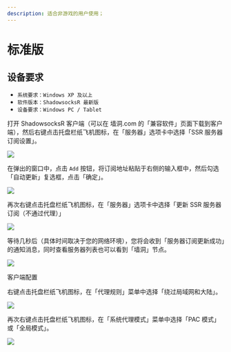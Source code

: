 ```yaml
---
description: 适合非游戏的用户使用；
---
```


# 标准版

## 设备要求

* `系统要求：Windows XP 及以上`
* `软件版本：ShadowsocksR 最新版`
* `设备要求：Windows PC / Tablet`

打开 ShadowsocksR 客户端（可以在 墙洞.com 的「兼容软件」页面下载到客户端），然后右键点击托盘栏纸飞机图标，在「服务器」选项卡中选择「SSR 服务器订阅设置」。

![](https://github.com/lhie1/Document/raw/master/.gitbook/assets/windows1.png)

在弹出的窗口中，点击 `Add` 按钮，将订阅地址粘贴于右侧的输入框中，然后勾选「自动更新」复选框，点击「确定」。

![](https://github.com/lhie1/Document/raw/master/.gitbook/assets/windows3.jpg)

再次右键点击托盘栏纸飞机图标，在「服务器」选项卡中选择「更新 SSR 服务器订阅（不通过代理）」

![](https://github.com/lhie1/Document/raw/master/.gitbook/assets/ssr-windows-7.png)

等待几秒后（具体时间取决于您的网络环境），您将会收到「服务器订阅更新成功」的通知消息，同时查看服务器列表也可以看到「墙洞」节点。

![](https://github.com/lhie1/Document/raw/master/.gitbook/assets/windows4.png)

客户端配置

右键点击托盘栏纸飞机图标，在「代理规则」菜单中选择「绕过局域网和大陆」。

![](https://github.com/lhie1/Document/raw/master/.gitbook/assets/ssr-windows-9.png)

再次右键点击托盘栏纸飞机图标，在「系统代理模式」菜单中选择「PAC 模式」或「全局模式」。

![](https://github.com/lhie1/Document/raw/master/.gitbook/assets/ssr-windows-10.png)

